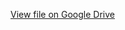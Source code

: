 
[View file on Google Drive](https://drive.google.com/file/d/1cpo5xmTysgeC2bZ0h6imntYk8T1jmmx9/view?usp=sharing)
